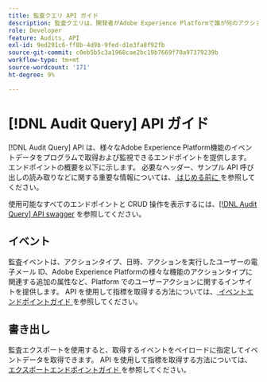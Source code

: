 ```yaml
---
title: 監査クエリ API ガイド
description: 監査クエリは、開発者がAdobe Experience Platformで誰が何のアクションを実行したかを確認できる RESTful API です。
role: Developer
feature: Audits, API
exl-id: 9ed291c6-ff8b-4d9b-9fed-d1e3fa8f92fb
source-git-commit: c0eb5b5c3a1968cae2bc19b7669f70a97379239b
workflow-type: tm+mt
source-wordcount: '171'
ht-degree: 9%

---
```


# [!DNL Audit Query] API ガイド

[!DNL Audit Query] API は、様々なAdobe Experience Platform機能のイベントデータをプログラムで取得および監視できるエンドポイントを提供します。 エンドポイントの概要を以下に示します。 必要なヘッダー、サンプル API 呼び出しの読み取りなどに関する重要な情報については、[ はじめる前に ](./getting-started.md) を参照してください。

使用可能なすべてのエンドポイントと CRUD 操作を表示するには、[[!DNL Audit Query] API swagger](https://www.adobe.io/experience-platform-apis/references/audit-query/) を参照してください。

## イベント

監査イベントは、アクションタイプ、日時、アクションを実行したユーザーの電子メール ID、Adobe Experience Platformの様々な機能のアクションタイプに関連する追加の属性など、Platform でのユーザーアクションに関するインサイトを提供します。 API を使用して指標を取得する方法については、[ イベントエンドポイントガイド ](./events.md) を参照してください。

## 書き出し

監査エクスポートを使用すると、取得するイベントをペイロードに指定してイベントデータを取得できます。 API を使用して指標を取得する方法については、[ エクスポートエンドポイントガイド ](./export.md) を参照してください。
